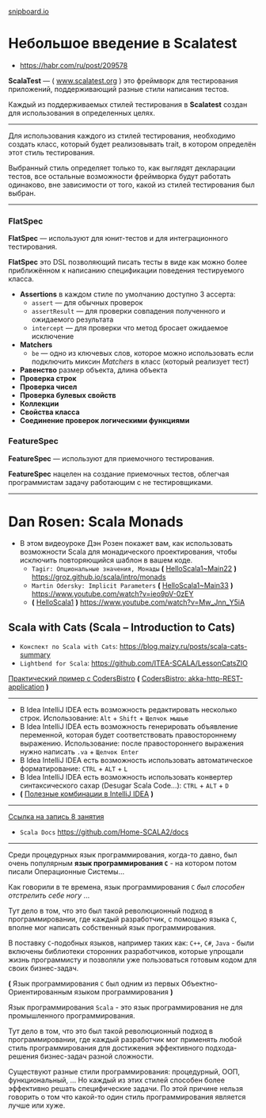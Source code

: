 [snipboard.io](https://snipboard.io/)

# Небольшое введение в Scalatest

* https://habr.com/ru/post/209578

**ScalaTest** — ( www.scalatest.org ) это фреймворк для тестирования приложений, поддерживающий разные стили написания тестов.

Каждый из поддерживаемых стилей тестирования в **Scalatest** создан для использования в определенных целях.

---

Для использования каждого из стилей тестирования, необходимо создать класс, который будет реализовывать trait, в котором определён этот стиль тестирования.

Выбранный стиль определяет только то, как выглядят декларации тестов, все остальные возможности фреймворка будут работать одинаково, вне зависимости от того, какой из стилей тестирования был выбран.

---

### FlatSpec

**FlatSpec** — используют для юнит-тестов и для интеграционного тестирования.

**FlatSpec** это DSL позволяющий писать тесты в виде как можно более приближённом к написанию спецификации поведения тестируемого класса.

- **Assertions** в каждом стиле по умолчанию доступно 3 ассерта:
  - `assert` — для обычных проверок
  - `assertResult` — для проверки совпадения полученного и ожидаемого результата
  - `intercept` — для проверки что метод бросает ожидаемое исключение
- **Matchers**
  - `be` — одно из ключевых слов, которое можно использовать если подключить миксин *Matchers* в класс (который реализует тест)
- **Равенство** размер объекта, длина объекта
- **Проверка строк**
- **Проверка чисел**
- **Проверка булевых свойств**
- **Коллекции**
- **Свойства класса**
- **Соединение проверок логическими функциями**


### FeatureSpec

**FeatureSpec** — используют для приемочного тестирования.

**FeatureSpec** нацелен на создание приемочных тестов, облегчая программистам задачу работающим с не тестировщиками.


---

# Dan Rosen: Scala Monads

* В этом видеоуроке Дэн Розен покажет вам, как использовать возможности Scala для монадического проектирования, чтобы исключить повторяющийся шаблон в вашем коде.
  * `Tagir: Опциональные значения, Монады` **(** [HelloScala1~Main22](https://github.com/Home-SCALA3/MyHelloScala1/blob/master/src/main/scala/example/Main22.scala) **)** https://groz.github.io/scala/intro/monads
  * `Martin Odersky: Implicit Parameters` **(** [HelloScala1~Main33](https://github.com/Home-SCALA3/MyHelloScala1/blob/master/src/main/scala/example/Main33.scala) **)** https://www.youtube.com/watch?v=ieo9pV-0zEY
  * **(** [HelloScala1](https://github.com/ITEA-SCALA/HelloScala1) **)**  https://www.youtube.com/watch?v=Mw_Jnn_Y5iA  

## Scala with Cats (Scala – Introduction to Cats)

* `Конспект по Scala with Cats`: https://blog.maizy.ru/posts/scala-cats-summary
* `Lightbend for Scala`: https://github.com/ITEA-SCALA/LessonCatsZIO

[Практический пример с CodersBistro](https://github.com/ITEA-SCALA/lesson_4.public)
**(** [CodersBistro: akka-http-REST-application](https://github.com/CodersBistro/akka-http-REST-application) **)**


---

* В Idea IntelliJ IDEA есть возможность редактировать несколько строк.
  Использование: `Alt` + `Shift` + `Щелчок мышью`
* В Idea IntelliJ IDEA есть возможность генерировать объявление переменной, которая будет соответствовать правостороннему выражению.
  Использование: после правостороннего выражения нужно написать `.va` + `Щелчок Enter`
* В Idea IntelliJ IDEA есть возможность использовать автоматическое форматирование: `CTRL` + `ALT` + `L`
* В Idea IntelliJ IDEA есть возможность использовать конвертер синтаксического сахар (Desugar Scala Code...): `CTRL` + `ALT` + `D` 
* **(** [Полезные комбинации в IntelliJ IDEA](https://otus.ru/nest/post/494) **)**


---

[Ссылка на запись 8 занятия](https://us02web.zoom.us/rec/share/MhCUP09CEzc7EZxNyu85ut-qnSqRZfkXj3djDZXHLTeCkDmT143l2t56ZoFBYELs.r1XE9mi1J7D-sl5c)

* `Scala Docs` https://github.com/Home-SCALA2/docs


---


Среди процедурных язык программирования, когда-то давно, был очень популярным **язык программирования `C`** - на котором потом писали Операционные Системы...

Как говорили в те времена, язык программирования `C` *был способен отстрелить себе ногу* ...

Тут дело в том, что это был такой революционный подход в программировании, где каждый разработчик, с помощью языка `C`, вполне мог написать собственный язык программирования.

В поставку `C`-подобных языков, например таких как: `C++`, `C#`, `Java` - были включены библиотеки сторонних разработчиков, которые упрощали жизнь программисту и позволяли уже пользоваться готовым кодом для своих бизнес-задач.  

**(** Язык программирования `C` был одним из первых Объектно-Ориентированным языком программирования **)**




Язык программирования `Scala` - это язык программирования не для промышленного программирования.

Тут дело в том, что это был такой революционный подход в программировании, где каждый разработчик мог применять любой стиль программирования для достижения эффективного подхода-решения бизнес-задач разной сложности. 

Существуют разные стили программирования: процедурный, ООП, функциональный, ... Но каждый из этих стилей способен более эффективно решать специфические задачи.
По этой причине нельзя говорить о том что какой-то один стиль программирования является лучше или хуже.










